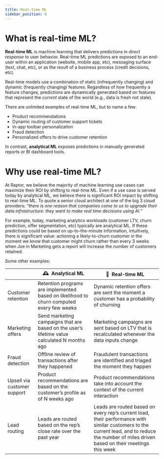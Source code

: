 ```yaml
---
title: Real-time ML
sidebar_position: 0
---
```


# What is real-time ML?

**Real-time ML** is machine learning that delivers predictions in *direct response* to user behavior.  Real-time ML predictions are exposed to an end-user within an application (website, mobile app, etc), messaging surface (text, chat, etc), or as the result of a business process (credit decisions, etc).

Real-time models use a combination of static (infrequently changing) and dynamic (frequently changing) features.  Regardless of how frequently a feature changes, predictions are dynamically generated based on features that represent the *current* state of the world (e.g., data is fresh not stale).

There are unlimited examples of real-time ML, but to name a few:
* Product recommendations
* Dynamic routing of customer support tickets 
* In-app toolbar personalization
* Fraud detection 
* Personalized offers to drive customer retention

In contrast, **analytical ML** exposes predictions in manually generated reports or BI dashboard tools.

# Why use real-time ML?

At Raptor, we believe the majority of machine learning use cases can maximize their ROI by shifting to real-time ML.  Even if a use case is served today by analytical ML, we believe there is significant ROI impact by shifting to real-time ML.  To quote a senior cloud architect at one of the big 3 cloud providers: *“there is one reason that companies come to us to upgrade their data infrastructure: they want to make real time decisions using AI.”*

For example, today, marketing analytics workloads (customer LTV, churn prediction, offer segmentation, etc) typically are analytical ML.  If these predictions could be based on up-to-the-minute information, intuitively, there is significant value: actioning a likely-to-churn customer in the moment we know that customer might churn rather than every 3 weeks when Joe in Marketing gets a report will increase the number of customers retained.  

Some other examples:

|  | 🕰️  Analytical ML  | 🏪  Real-time ML  |
| --- | --- | --- |
| Customer retention | Retention programs are implemented based on likelihood to churn computed every few weeks | Dynamic retention offers are sent the moment a customer has a probability of churning |
| Marketing offers | Send marketing campaigns that are based on the user’s lifetime value calculated N months ago | Marketing campaigns are sent based on LTV that is recalculated whenever the data inputs change |
| Fraud detection | Offline review of transactions after they happened | Fraudulent transactions are identified and triaged the moment they happen |
| Upsell via customer support | Product recommendations are based on the customer’s profile as of N weeks ago | Product recommendations take into account the context of the current interaction |
| Lead routing | Leads are routed based on the rep’s close rate over the past year | Leads are routed based on every rep’s current load, their performance with similar customers to the current lead, and to reduce the number of miles driven based on their meetings this week |